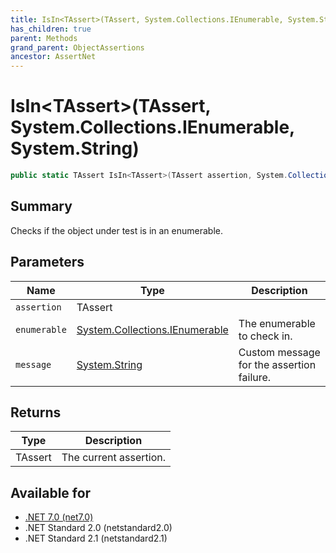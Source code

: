 ```yaml
---
title: IsIn<TAssert>(TAssert, System.Collections.IEnumerable, System.String)
has_children: true
parent: Methods
grand_parent: ObjectAssertions
ancestor: AssertNet
---
```

# IsIn&lt;TAssert&gt;(TAssert, System.Collections.IEnumerable, System.String)

```csharp
public static TAssert IsIn<TAssert>(TAssert assertion, System.Collections.IEnumerable enumerable, System.String message);
```

## Summary
Checks if the object under test is in an enumerable.

## Parameters
|Name|Type|Description|
|-|-|-|
|`assertion`|TAssert||
|`enumerable`|[System.Collections.IEnumerable](https://learn.microsoft.com/en-us/dotnet/api/system.collections.ienumerable)|The enumerable to check in.|
|`message`|[System.String](https://learn.microsoft.com/en-us/dotnet/api/system.string)|Custom message for the assertion failure.|

## Returns
|Type|Description|
|-|-|
|TAssert|The current assertion.|

## Available for
- [.NET 7.0 (net7.0)](https://versionsof.net/core/7.0/)
- .NET Standard 2.0 (netstandard2.0)
- .NET Standard 2.1 (netstandard2.1)

